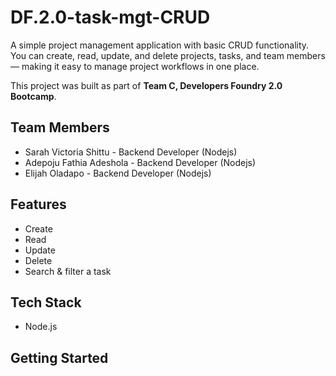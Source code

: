 # DF.2.0-task-mgt-CRUD
A simple project management application with basic CRUD functionality.  
You can create, read, update, and delete projects, tasks, and team members — making it easy to manage project workflows in one place.  

This project was built as part of **Team C, Developers Foundry 2.0 Bootcamp**.  

## Team Members  
- Sarah Victoria Shittu - Backend Developer (Nodejs)
- Adepoju Fathia Adeshola  - Backend Developer (Nodejs)
- Elijah Oladapo - Backend Developer (Nodejs)

## Features  
- Create
- Read 
- Update
- Delete
- Search & filter a task

## Tech Stack  
- Node.js  

## Getting Started  
